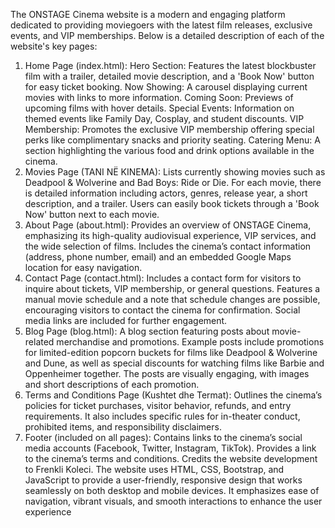 The ONSTAGE Cinema website is a modern and engaging platform dedicated to providing moviegoers with the latest film releases, exclusive events, and VIP memberships. Below is a detailed description of each of the website's key pages:

1. Home Page (index.html):
Hero Section: Features the latest blockbuster film with a trailer, detailed movie description, and a 'Book Now' button for easy ticket booking.
Now Showing: A carousel displaying current movies with links to more information.
Coming Soon: Previews of upcoming films with hover details.
Special Events: Information on themed events like Family Day, Cosplay, and student discounts.
VIP Membership: Promotes the exclusive VIP membership offering special perks like complimentary snacks and priority seating.
Catering Menu: A section highlighting the various food and drink options available in the cinema.
2. Movies Page (TANI NË KINEMA):
Lists currently showing movies such as Deadpool & Wolverine and Bad Boys: Ride or Die.
For each movie, there is detailed information including actors, genres, release year, a short description, and a trailer.
Users can easily book tickets through a 'Book Now' button next to each movie.
3. About Page (about.html):
Provides an overview of ONSTAGE Cinema, emphasizing its high-quality audiovisual experience, VIP services, and the wide selection of films.
Includes the cinema’s contact information (address, phone number, email) and an embedded Google Maps location for easy navigation.
4. Contact Page (contact.html):
Includes a contact form for visitors to inquire about tickets, VIP membership, or general questions.
Features a manual movie schedule and a note that schedule changes are possible, encouraging visitors to contact the cinema for confirmation.
Social media links are included for further engagement.
5. Blog Page (blog.html):
A blog section featuring posts about movie-related merchandise and promotions.
Example posts include promotions for limited-edition popcorn buckets for films like Deadpool & Wolverine and Dune, as well as special discounts for watching films like Barbie and Oppenheimer together.
The posts are visually engaging, with images and short descriptions of each promotion.
6. Terms and Conditions Page (Kushtet dhe Termat):
Outlines the cinema’s policies for ticket purchases, visitor behavior, refunds, and entry requirements.
It also includes specific rules for in-theater conduct, prohibited items, and responsibility disclaimers.
7. Footer (included on all pages):
Contains links to the cinema’s social media accounts (Facebook, Twitter, Instagram, TikTok).
Provides a link to the cinema’s terms and conditions.
Credits the website development to Frenkli Koleci.
The website uses HTML, CSS, Bootstrap, and JavaScript to provide a user-friendly, responsive design that works seamlessly on both desktop and mobile devices. It emphasizes ease of navigation, vibrant visuals, and smooth interactions to enhance the user experience​
